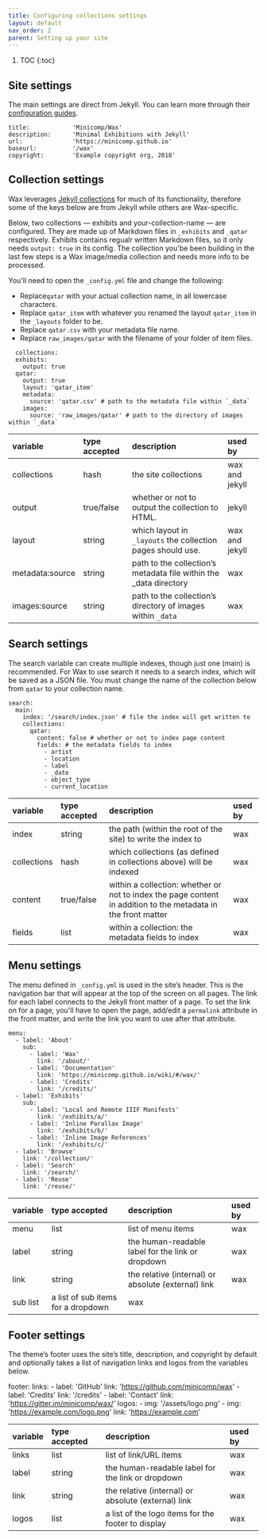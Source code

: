 ```yaml
---
title: Configuring collections settings
layout: default
nav_order: 2
parent: Setting up your site
---
```

1. TOC
{:toc}

## Site settings
The main settings are direct from Jekyll. You can learn more through their [configuration guides](https://jekyllrb.com/docs/configuration/).



```
title:            'Minicomp/Wax'
description:      'Minimal Exhibitions with Jekyll'
url:              'https://minicomp.github.io'
baseurl:          '/wax'
copyright:        'Example copyright org, 2018'

```


## Collection settings
Wax leverages [Jekyll collections](https://jekyllrb.com/docs/step-by-step/09-collections/) for much of its functionality, therefore some of the keys below are from Jekyll while others are Wax-specific.

Below, two collections — exhibits and your-collection-name — are configured. They are made up of Markdown files in `_exhibits` and `_qatar` respectively. Exhibits contains regualr written Markdown files, so it only needs `output: true` in its config. The collection you'be been building in the last few steps is a Wax image/media collection and needs more info to be processed.

You'll need to open the `_config.yml` file and change the following:
* Replace`qatar` with your actual collection name, in all lowercase characters.
* Replace `qatar_item` with whatever you renamed the layout `qatar_item` in the `_layouts` folder to be.
* Replace `qatar.csv` with your metadata file name.
* Replace `raw_images/qatar` with the filename of your folder of item files. 


```
  collections:
  exhibits:
    output: true
  qatar:
    output: true
    layout: 'qatar_item'
    metadata:
      source: 'qatar.csv' # path to the metadata file within `_data`
    images:
      source: 'raw_images/qatar' # path to the directory of images within `_data`
```      
| variable      | type accepted	| description	                                                    | used by      |
|:--------------|:------------- |:----------------------------------------------------------------|:-------------|
|collections    |hash           |the site collections                                             |wax and jekyll|
|output         |true/false     |whether or not to output the collection to HTML.                 |jekyll        |
|layout         |string         |which layout in `_layouts` the collection pages should use.      |wax and jekyll|
|metadata:source|string         |path to the collection’s metadata file within the _data directory|wax           |
|images:source  |string         |path to the collection’s directory of images within `_data`      |wax           |

## Search settings
The search variable can create multiple indexes, though just one (main) is recommended. For Wax to use search it needs to a search index, which will be saved as a JSON file. You must change the name of the collection below from `qatar` to your collection name.

```
search:
  main:
    index: '/search/index.json' # file the index will get written to
    collections:
      qatar:
        content: false # whether or not to index page content
        fields: # the metadata fields to index
          - artist
          - location
          - label
          - _date
          - object_type
          - current_location
```
| variable |	type accepted	| description	| used by |
|:-------- | :-------- | :-------- |      :-------- |
| index	| string | the path (within the root of the site) to write the index to | wax |
| collections	| hash |	which collections (as defined in collections above) will be indexed	| wax |
| content	| true/false |	within a collection: whether or not to index the page content in addition to the metadata in the front matter	| wax |
| fields	| list |	within a collection: the metadata fields to index |	wax |

## Menu settings
The menu defined in `_config.yml` is used in the site’s header. This is the navigation bar that will appear at the top of the screen on all pages. The link for each label connects to the Jekyll front matter of a page. To set the link on for a page, you'll have to open the page, add/edit a `permalink` attribute in the front matter, and write the link you want to use after that attribute.

```
menu:
  - label: 'About'
    sub:
      - label: 'Wax'
        link: '/about/'
      - label: 'Documentation'
        link: 'https://minicomp.github.io/wiki/#/wax/'
      - label: 'Credits'
        link: '/credits/'
  - label: 'Exhibits'
    sub:
      - label: 'Local and Remote IIIF Manifests'
        link: '/exhibits/a/'
      - label: 'Inline Parallax Image'
        link: '/exhibits/b/'
      - label: 'Inline Image References'
        link: '/exhibits/c/'
  - label: 'Browse'
    link: '/collection/'
  - label: 'Search'
    link: '/search/'
  - label: 'Reuse'
    link: '/reuse/'
```
| variable |	type accepted	| description	| used by |
|:-------|:-----|:-----|:-----|
| menu | list	| list of menu items | wax |
| label |	string	| the human-readable label for the link or dropdown	| wax |
| link |	string	| the relative (internal) or absolute (external) link |	wax |
| sub	list|	a list of sub items for a dropdown	| wax |

## Footer settings
The theme’s footer uses the site’s title, description, and copyright by default and optionally takes a list of navigation links and logos from the variables below.

footer:
  links:
    - label: 'GitHub'
      link: 'https://github.com/minicomp/wax'
    - label: 'Credits'
      link: '/credits'
    - label: 'Contact'
      link: 'https://gitter.im/minicomp/wax/'
  logos:
    - img: '/assets/logo.png'
    - img: 'https://example.com/logo.png'
      link: 'https://example.com'

| variable |	type accepted	| description	| used by |
|:-------|:-----|:-----|:-----|
| links | list	| list of link/URL items | wax |
| label |	string	| the human-readable label for the link or dropdown	| wax |
| link |	string	| the relative (internal) or absolute (external) link |	wax |
| logos |	list | a list of the logo items for the footer to display	| wax |

